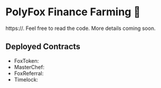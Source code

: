 # PolyFox Finance Farming 🦊

https://. Feel free to read the code. More details coming soon.

## Deployed Contracts

- FoxToken: 
- MasterChef: 
- FoxReferral:
- Timelock:
